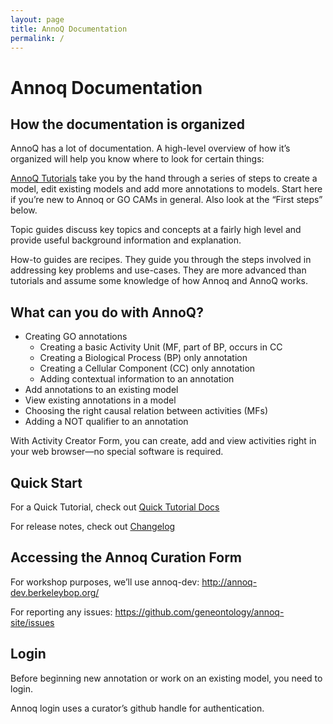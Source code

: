 ```yaml
---
layout: page
title: AnnoQ Documentation
permalink: /
---
```


# Annoq Documentation

## How the documentation is organized

AnnoQ has a lot of documentation. A high-level overview of how it’s
organized will help you know where to look for certain things:

[AnnoQ Tutorials]({{site.baseurl}}/docs/tutorials) take you by the hand through a series of steps to create a model, edit existing models and add more annotations to models. Start here if you’re new to Annoq or GO CAMs in general. Also look at the “First steps” below.

Topic guides discuss key topics and concepts at a fairly high level and provide
useful background information and explanation.

How-to guides are recipes. They guide you through the steps involved in
addressing key problems and use-cases. They are more advanced than tutorials and
assume some knowledge of how Annoq and AnnoQ works.

## What can you do with AnnoQ?

- Creating GO annotations
    - Creating a basic Activity Unit (MF, part of BP, occurs in CC
    - Creating a Biological Process (BP) only annotation
    - Creating a Cellular Component (CC) only annotation
    - Adding contextual information to an annotation
- Add annotations to an existing model
- View existing annotations in a model
- Choosing the right causal relation between activities (MFs)
- Adding a NOT qualifier to an annotation

With Activity Creator Form, you can create, add and view activities right in
your web browser—no special software is required.

## Quick Start

For a Quick Tutorial, check out [Quick Tutorial Docs](https://docs.google.com/document/d/1DZu25YKdH_D3Ics5BSmyvN8IGfGlTcCcwQ4HzviZeWM/edit?usp=sharing)

For release notes, check out [Changelog]({{site.baseurl}}/docs/changelog/annoq-site-2)

## Accessing the Annoq Curation Form

For workshop purposes, we’ll use annoq-dev: <http://annoq-dev.berkeleybop.org/>

For reporting any issues: <https://github.com/geneontology/annoq-site/issues>

## Login

Before beginning new annotation or work on an existing model, you need to login.

Annoq login uses a curator’s github handle for authentication.
